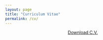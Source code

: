 ```yaml
---
layout: page
title: "Curriculum Vitae"
permalink: /cv/
---
```


<p align="center">
  <a href="https://drive.google.com/file/d/1DQLPIfxhihVnSUHDB7rTTBm2lhmxkRw_/view?usp=sharing" target="_blank">Download C.V.</a>
</p>
